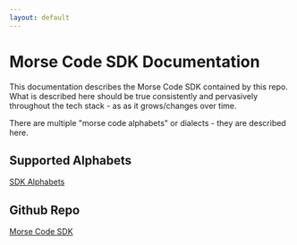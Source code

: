 ```yaml
---
layout: default
---
```


# [](#header-1)Morse Code SDK Documentation

This documentation describes the Morse Code SDK contained by this repo.  What is described here 
should be true consistently and pervasively throughout the tech stack - as as it grows/changes 
over time.


There are multiple "morse code alphabets" or dialects - they are described here.

## Supported Alphabets

[SDK Alphabets](morse-code.html)

## Github Repo

[Morse Code SDK](https://github.com/eejai42/MorseCodeHelper)
